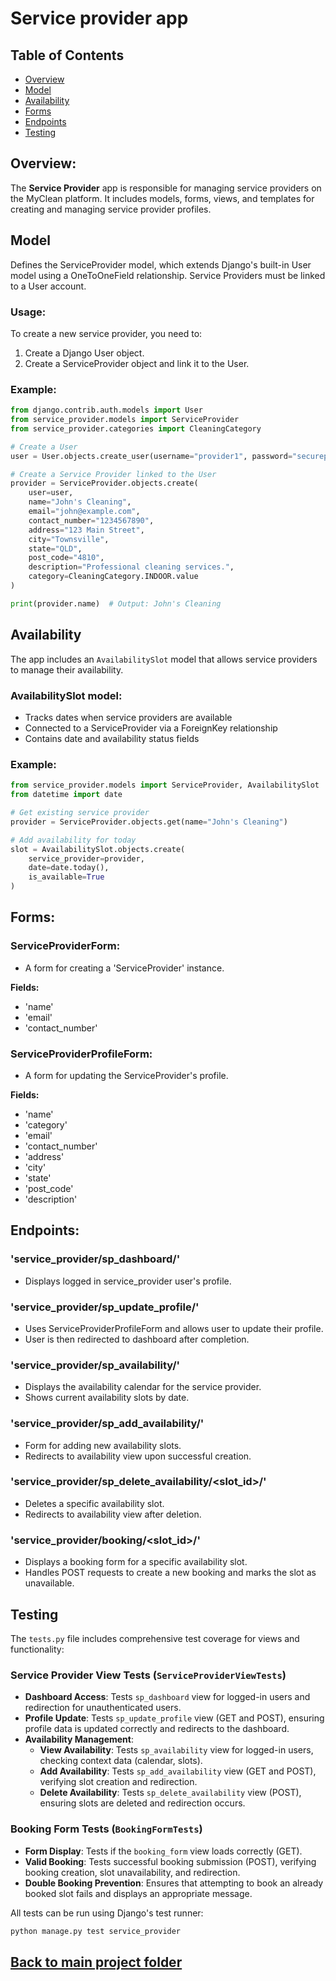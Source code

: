 # Service provider app

## Table of Contents
- [Overview](#overview)
- [Model](#model)
- [Availability](#availability)
- [Forms](#forms)
- [Endpoints](#endpoints)
- [Testing](#testing)

## Overview:
The **Service Provider** app is responsible for managing service providers on the MyClean platform. It includes models, forms, views, and templates for creating and managing service provider profiles.

## Model
Defines the ServiceProvider model, which extends Django's built-in User model using a OneToOneField relationship. 
Service Providers must be linked to a User account.

### Usage:
To create a new service provider, you need to:
1. Create a Django User object.
2. Create a ServiceProvider object and link it to the User.

### Example:
```python
from django.contrib.auth.models import User
from service_provider.models import ServiceProvider
from service_provider.categories import CleaningCategory

# Create a User
user = User.objects.create_user(username="provider1", password="securepassword")

# Create a Service Provider linked to the User
provider = ServiceProvider.objects.create(
    user=user,
    name="John's Cleaning",
    email="john@example.com",
    contact_number="1234567890",
    address="123 Main Street",
    city="Townsville",
    state="QLD",
    post_code="4810",
    description="Professional cleaning services.",
    category=CleaningCategory.INDOOR.value
)

print(provider.name)  # Output: John's Cleaning
```

## Availability
The app includes an `AvailabilitySlot` model that allows service providers to manage their availability.

### AvailabilitySlot model:
- Tracks dates when service providers are available
- Connected to a ServiceProvider via a ForeignKey relationship
- Contains date and availability status fields

### Example:
```python
from service_provider.models import ServiceProvider, AvailabilitySlot
from datetime import date

# Get existing service provider
provider = ServiceProvider.objects.get(name="John's Cleaning")

# Add availability for today
slot = AvailabilitySlot.objects.create(
    service_provider=provider,
    date=date.today(),
    is_available=True
)
```

## Forms:
### ServiceProviderForm:
- A form for creating a 'ServiceProvider' instance.

**Fields:**
- 'name' 
- 'email' 
- 'contact_number'

### ServiceProviderProfileForm:
- A form for updating the ServiceProvider's profile.

**Fields:**
- 'name'
- 'category'
- 'email'
- 'contact_number'
- 'address'
- 'city'
- 'state'
- 'post_code'
- 'description'


## Endpoints:
### 'service_provider/sp_dashboard/'
- Displays logged in service_provider user's profile.

### 'service_provider/sp_update_profile/'
- Uses ServiceProviderProfileForm and allows user to update their profile.
- User is then redirected to dashboard after completion.

### 'service_provider/sp_availability/'
- Displays the availability calendar for the service provider.
- Shows current availability slots by date.

### 'service_provider/sp_add_availability/'
- Form for adding new availability slots.
- Redirects to availability view upon successful creation.

### 'service_provider/sp_delete_availability/<slot_id>/'
- Deletes a specific availability slot.
- Redirects to availability view after deletion.

### 'service_provider/booking/<slot_id>/'
- Displays a booking form for a specific availability slot.
- Handles POST requests to create a new booking and marks the slot as unavailable.

## Testing
The `tests.py` file includes comprehensive test coverage for views and functionality:

### Service Provider View Tests (`ServiceProviderViewTests`)
- **Dashboard Access**: Tests `sp_dashboard` view for logged-in users and redirection for unauthenticated users.
- **Profile Update**: Tests `sp_update_profile` view (GET and POST), ensuring profile data is updated correctly and redirects to the dashboard.
- **Availability Management**:
    - **View Availability**: Tests `sp_availability` view for logged-in users, checking context data (calendar, slots).
    - **Add Availability**: Tests `sp_add_availability` view (GET and POST), verifying slot creation and redirection.
    - **Delete Availability**: Tests `sp_delete_availability` view (POST), ensuring slots are deleted and redirection occurs.

### Booking Form Tests (`BookingFormTests`)
- **Form Display**: Tests if the `booking_form` view loads correctly (GET).
- **Valid Booking**: Tests successful booking submission (POST), verifying booking creation, slot unavailability, and redirection.
- **Double Booking Prevention**: Ensures that attempting to book an already booked slot fails and displays an appropriate message.

All tests can be run using Django's test runner:
```bash
python manage.py test service_provider
```

## [Back to main project folder](../../)